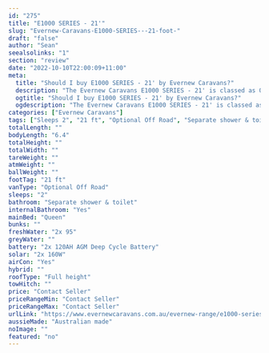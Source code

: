 ```yaml
---
id: "275"
title: "E1000 SERIES - 21'"
slug: "Evernew-Caravans-E1000-SERIES---21-foot-"
draft: "false"
author: "Sean"
seealsolinks: "1"
section: "review"
date: "2022-10-10T22:00:09+11:00"
meta:
  title: "Should I buy E1000 SERIES - 21' by Evernew Caravans?"
  description: "The Evernew Caravans E1000 SERIES - 21' is classed as Optional Off Road, and sleeps 2 people. It is Australian made and comes in at 21 ft. It generally has Separate shower & toilet."
  ogtitle: "Should I buy E1000 SERIES - 21' by Evernew Caravans?"
  ogdescription: "The Evernew Caravans E1000 SERIES - 21' is classed as Optional Off Road, and sleeps 2 people. It is Australian made and comes in at 21 ft. It generally has Separate shower & toilet."
categories: ["Evernew Caravans"]
tags: ["Sleeps 2", "21 ft", "Optional Off Road", "Separate shower & toilet", "Full height", "Price Unknown", "Australian made"]
totalLength: ""
bodyLength: "6.4"
totalHeight: ""
totalWidth: ""
tareWeight: ""
atmWeight: ""
ballWeight: ""
footTag: "21 ft"
vanType: "Optional Off Road"
sleeps: "2"
bathroom: "Separate shower & toilet"
internalBathroom: "Yes"
mainBed: "Queen"
bunks: ""
freshWater: "2x 95"
greyWater: ""
battery: "2x 120AH AGM Deep Cycle Battery"
solar: "2x 160W"
airCon: "Yes"
hybrid: ""
roofType: "Full height"
towHitch: ""
price: "Contact Seller"
priceRangeMin: "Contact Seller"
priceRangeMax: "Contact Seller"
urlLink: "https://www.evernewcaravans.com.au/evernew-range/e1000-series-21"
aussieMade: "Australian made"
noImage: ""
featured: "no"
---
```

